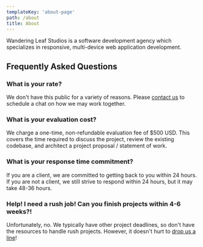 ```yaml
---
templateKey: 'about-page'
path: /about
title: About
---
```


Wandering Leaf Studios is a software development agency which specializes in responsive, multi-device web application development.

## Frequently Asked Questions

### What is your rate?

We don't have this public for a variety of reasons. Please [contact us](/contact) to schedule a chat on how we may work together.

### What is your evaluation cost?

We charge a one-time, non-refundable evaluation fee of \$500 USD. This covers the time required to discuss the project, review the existing codebase, and architect a project proposal / statement of work.

### What is your response time commitment?

If you are a client, we are committed to getting back to you within 24 hours. If you are not a client, we still strive to respond within 24 hours, but it may take 48-36 hours.

### Help! I need a rush job! Can you finish projects within 4-6 weeks?!

Unfortunately, no. We typically have other project deadlines, so don't have the resources to handle rush projects. However, it doesn't hurt to [drop us a line](/contact)!
